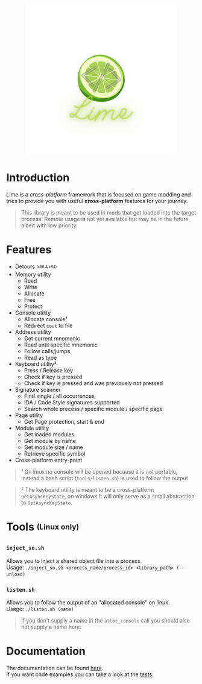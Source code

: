 <p align="center">
    <img src="assets/lime.svg" width=400>
</p>

# Introduction
Lime is a *cross-platform* framework that is focused on game modding and tries to provide you with useful **cross-platform** features for your journey.

> This library is meant to be used in mods that get loaded into the target process. Remote usage is not yet available but may be in the future, albeit with low priority.

# Features
- Detours <sub><sup>(x86 & x64)</sub></sup>
- Memory utility
  - Read
  - Write
  - Allocate
  - Free
  - Protect
- Console utility
  - Allocate console¹
  - Redirect `cout` to file
- Address utility
  - Get current mnemonic
  - Read until specific mnemonic
  - Follow calls/jumps
  - Read as type
- Keyboard utility²
  - Press / Release key
  - Check if key is pressed
  - Check if key is pressed and was previously not pressed
- Signature scanner
  - Find single / all occurrences
  - IDA / Code Style signatures supported
  - Search whole process / specific module / specific page
- Page utility
  - Get Page protection, start & end
- Module utility
  - Get loaded modules
  - Get module by name
  - Get module size / name
  - Retrieve specific symbol 
- Cross-platform entry-point 

> ¹ On linux no console will be opened because it is not portable, instead a bash script (`tools/listen.sh`) is used to follow the output

> ² The keyboard utility is meant to be a cross-platform `GetAsyncKeyState`, on windows it will only serve as a small abstraction to `GetAsyncKeyState`.

# Tools <sub><sup>(Linux only)</sub></sup>
### `inject_so.sh`
Allows you to inject a shared object file into a process.  
Usage: `./inject_so.sh <process_name/process_id> <library_path> (--unload)`

### `listen.sh`
Allows you to follow the output of an "allocated console" on linux.  
Usage: `./listen.sh (name)`
> If you don't supply a name in the `alloc_console` call you should also not supply a name here.

# Documentation
The documentation can be found [here](https://github.com/Curve/lime/wiki/Documentation).  
If you want code examples you can take a look at the [tests](tests/).